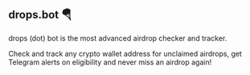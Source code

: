 ## drops.bot 🪂
drops (dot) bot is the most advanced airdrop checker and tracker.

Check and track any crypto wallet address for unclaimed airdrops, get Telegram alerts on eligibility and never miss an airdrop again!


<!--
**AirdropHuntFun/airdrophuntfun** is a ✨ _special_ ✨ repository because its `README.md` (this file) appears on your GitHub profile.

Here are some ideas to get you started:

- 🔭 I’m currently working on ...
- 🌱 I’m currently learning ...
- 👯 I’m looking to collaborate on ...
- 🤔 I’m looking for help with ...
- 💬 Ask me about ...
- 📫 How to reach me: ...
- 😄 Pronouns: ...
- ⚡ Fun fact: ...
-->
